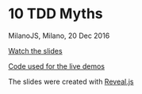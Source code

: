 # 10 TDD Myths

MilanoJS, Milano, 20 Dec 2016

[Watch the slides](http://dhinus.github.io/talks/2016-12-20-milanojs/)

[Code used for the live demos](demo/)

The slides were created with [Reveal.js](https://github.com/hakimel/reveal.js)
